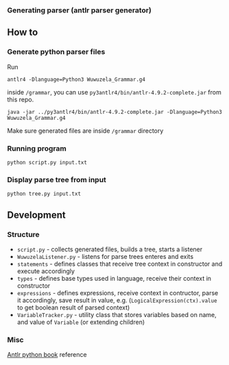 ### Generating parser (antlr parser generator)

## How to

### Generate python parser files

Run

```
antlr4 -Dlanguage=Python3 Wuwuzela_Grammar.g4
```

inside `/grammar`, you can use `py3antlr4/bin/antlr-4.9.2-complete.jar` from this repo.

```
java -jar ../py3antlr4/bin/antlr-4.9.2-complete.jar -Dlanguage=Python3 Wuwuzela_Grammar.g4
```

Make sure generated files are inside `/grammar` directory

### Running program

`python script.py input.txt`

### Display parse tree from input

`python tree.py input.txt`

## Development

### Structure

- `script.py` - collects generated files, builds a tree, starts a listener
- `WuwuzelaListener.py` - listens for parse trees enteres and exits
- `statements` - defines classes that receive tree context in constructor and execute accordingly
- `types` - defines base types used in language, receive their context in constructor
- `expressions` - defines expressions, receive context in contructor, parse
  it accordingly, save result in value, e.g. (`LogicalExpression(ctx).value` to
  get boolean result of parsed context)
- `VariableTracker.py` - utility class that stores variables based on name, and value of `Variable` (or extending children)

### Misc

[Antlr python book](https://github.com/jszheng/py3antlr4book) reference
